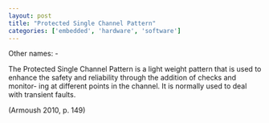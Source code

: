 ```yaml
---
layout: post
title: "Protected Single Channel Pattern"
categories: ['embedded', 'hardware', 'software']
---
```


Other names: -

The Protected Single Channel Pattern is a light weight pattern that is used
to enhance the safety and reliability through the addition of checks and monitor-
ing at different points in the channel. It is normally used to deal with transient
faults.

(Armoush 2010, p. 149)